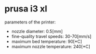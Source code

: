 prusa i3 xl
====

parameters of the printer:
* nozzle diameter: 0.5[mm]
* fine-quality travel speeds: 30-70[mm/s]
* maximum bed temperature: 90[*C]
* maximum nozzle temperature: 240[*C]

